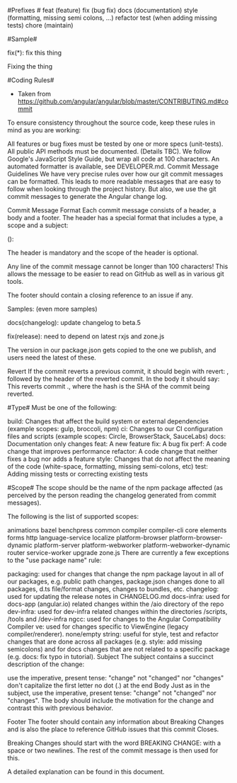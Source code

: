 #Prefixes #
feat (feature)
fix (bug fix)
docs (documentation)
style (formatting, missing semi colons, …)
refactor
test (when adding missing tests)
chore (maintain)

#Sample#

fix(*): fix this thing

Fixing the thing


#Coding Rules#
- Taken from https://github.com/angular/angular/blob/master/CONTRIBUTING.md#commit

To ensure consistency throughout the source code, keep these rules in mind as you are working:

All features or bug fixes must be tested by one or more specs (unit-tests).
All public API methods must be documented. (Details TBC).
We follow Google's JavaScript Style Guide, but wrap all code at 100 characters. An automated formatter is available, see DEVELOPER.md.
Commit Message Guidelines
We have very precise rules over how our git commit messages can be formatted. This leads to more readable messages that are easy to follow when looking through the project history. But also, we use the git commit messages to generate the Angular change log.

Commit Message Format
Each commit message consists of a header, a body and a footer. The header has a special format that includes a type, a scope and a subject:

<type>(<scope>): <subject>
<BLANK LINE>
<body>
<BLANK LINE>
<footer>
The header is mandatory and the scope of the header is optional.

Any line of the commit message cannot be longer than 100 characters! This allows the message to be easier to read on GitHub as well as in various git tools.

The footer should contain a closing reference to an issue if any.

Samples: (even more samples)

docs(changelog): update changelog to beta.5

fix(release): need to depend on latest rxjs and zone.js

The version in our package.json gets copied to the one we publish, and users need the latest of these.

Revert
If the commit reverts a previous commit, it should begin with revert: , followed by the header of the reverted commit. In the body it should say: This reverts commit <hash>., where the hash is the SHA of the commit being reverted.

#Type#
Must be one of the following:

build: Changes that affect the build system or external dependencies (example scopes: gulp, broccoli, npm)
ci: Changes to our CI configuration files and scripts (example scopes: Circle, BrowserStack, SauceLabs)
docs: Documentation only changes
feat: A new feature
fix: A bug fix
perf: A code change that improves performance
refactor: A code change that neither fixes a bug nor adds a feature
style: Changes that do not affect the meaning of the code (white-space, formatting, missing semi-colons, etc)
test: Adding missing tests or correcting existing tests

#Scope#
The scope should be the name of the npm package affected (as perceived by the person reading the changelog generated from commit messages).

The following is the list of supported scopes:

animations
bazel
benchpress
common
compiler
compiler-cli
core
elements
forms
http
language-service
localize
platform-browser
platform-browser-dynamic
platform-server
platform-webworker
platform-webworker-dynamic
router
service-worker
upgrade
zone.js
There are currently a few exceptions to the "use package name" rule:

packaging: used for changes that change the npm package layout in all of our packages, e.g. public path changes, package.json changes done to all packages, d.ts file/format changes, changes to bundles, etc.
changelog: used for updating the release notes in CHANGELOG.md
docs-infra: used for docs-app (angular.io) related changes within the /aio directory of the repo
dev-infra: used for dev-infra related changes within the directories /scripts, /tools and /dev-infra
ngcc: used for changes to the Angular Compatibility Compiler
ve: used for changes specific to ViewEngine (legacy compiler/renderer).
none/empty string: useful for style, test and refactor changes that are done across all packages (e.g. style: add missing semicolons) and for docs changes that are not related to a specific package (e.g. docs: fix typo in tutorial).
Subject
The subject contains a succinct description of the change:

use the imperative, present tense: "change" not "changed" nor "changes"
don't capitalize the first letter
no dot (.) at the end
Body
Just as in the subject, use the imperative, present tense: "change" not "changed" nor "changes". The body should include the motivation for the change and contrast this with previous behavior.

Footer
The footer should contain any information about Breaking Changes and is also the place to reference GitHub issues that this commit Closes.

Breaking Changes should start with the word BREAKING CHANGE: with a space or two newlines. The rest of the commit message is then used for this.

A detailed explanation can be found in this document.
